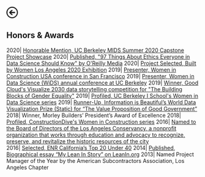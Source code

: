 [<img src="images/arrow_back.png?raw=true" width="30"/>](/index)

## Honors & Awards

2020| [Honorable Mention, UC Berkeley MIDS Summer 2020 Capstone Project Showcase](https://www.ischool.berkeley.edu/projects/2020/teacherprints-envision-teaching-excellence)
2020| [Published, "97 Things About Ethics Everyone in Data Science Should Know" by O'Reilly Media](https://learning.oreilly.com/library/view/97-things-about/9781492072652/)
2020| [Project Selected, Built by Women Los Angeles 2020 Exhibition](https://www.builtbywomen.us/selected-projects/)
2019| [Presenter, Women in Construction USA conference in San Francisco](https://medium.com/berkeleyischool/crafting-a-sustainable-career-8ba3d8cdbcd6)
2019| [Presenter, Women in Data Science (WiDS) annual conference at UC Berkeley](https://www.ischool.berkeley.edu/events/2019/wids-berkeley)
2019| [Winner, Good Cloud's Visualize 2030 data storytelling competition for "The Building Blocks of Gender Equality"](https://cloud.google.com/visualize-2030/#meet-the-winners)
2019| [Profiled, UC Berkeley I School's Women in Data Science series](https://medium.com/berkeleyischool/5-questions-with-a-woman-in-data-science-anna-jacobson-1c5b37dd4b44)
2019|	[Runner-Up, Information is Beautiful’s World Data Visualization Prize (Static) for “The Value Proposition of Good Government”](https://informationisbeautiful.net/2019/winners-of-the-world-data-visualization-prize/)
2018|	Winner, Morley Builders’ President’s Award of Excellence
2018|	[Profiled, ConstructionDive's Women in Construction series](https://www.constructiondive.com/news/forging-her-own-path-through-the-construction-industry/518571/)
2016|	[Named to the Board of Directors of the Los Angeles Conservancy, a nonprofit organization that works through education and advocacy to recognize, preserve, and revitalize the historic resources of the city](https://www.laconservancy.org/about/board-directors)  
2016|	[Selected, ENR California’s Top 20 Under 40](https://www.enr.com/blogs/12-california-views/post/38526-enr-california-announces-2016-top-20-under-40-honorees)
2014|	[Published, Biographical essay “My Lean In Story” on LeanIn.org](https://leanin.org/stories/anna-jacobson) 
2013|	Named Project Manager of the Year by the American Subcontractors Association, Los Angeles Chapter


